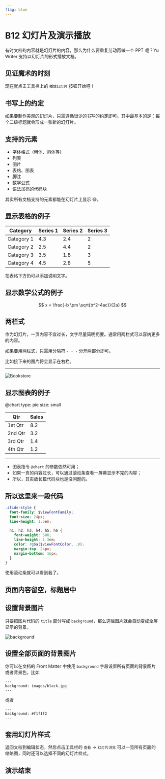 ```yaml
---
flag: blue
---
```


# B12 幻灯片及演示播放

有时文档的内容就是幻灯片的内容，那么为什么要重复劳动再做一个 PPT 呢？Yu Writer 支持以幻灯片的形式播放文档。

## 见证魔术的时刻

现在就点击工具栏上的 `播放幻灯片` 按钮开始吧！

## 书写上的约定

如果要制作美观的幻灯片，只需遵循很少的书写的约定即可。其中最基本的是：每个二级标题就会形成一张新的幻灯片。

## 支持的元素

* 字体格式（粗体、斜体等）
* 列表
* 图片
* 表格、图表
* 脚注
* 数学公式
* 语法加亮的代码块

其实所有文档支持的元素都能在幻灯片上显示 😄。

## 显示表格的例子

| Category   | Series 1 | Series 2 | Series 3 |
| ---------  | -------- | -------- | -------- |
| Category 1 |      4.3 |      2.4 |        2 |
| Category 2 |      2.5 |      4.4 |        2 |
| Category 3 |      3.5 |      1.8 |        3 |
| Category 4 |      4.5 |      2.8 |        5 |

在表格下方仍可以添加说明文字。

## 显示数学公式的例子

$$
x = \frac{-b \pm \sqrt{b^2-4ac}}{2a}
$$

## 两栏式

作为幻灯片，一页内容不宜过长，文字尽量简明扼要。通常用两栏式可以容纳更多的内容。

如果要用两栏式，只需用分隔符 `- - -` 分开两部分即可。

比如接下来的图片将会显示在右栏。

- - -

![Bookstore](images/bookstore.jpg)

## 显示图表的例子

@chart
type: pie
size: small

| Qtr     | Sales |
| ------- | ----- |
| 1st Qtr |   8.2 |
| 2nd Qtr |   3.2 |
| 3rd Qtr |   1.4 |
| 4th Qtr |   1.2 |

- - -

* 图表指令 `@chart` 的参数依然可用；
* 如果一页的内容过长，可以通过滚动条查看一屏幕显示不完的内容；
* 所以，其实放长篇代码块也是没问题的。

## 所以这里来一段代码

```scss
.slide-style {
  font-family: $viewFontFamily;
  font-size: 24px;
  line-height: 1.5em;
  
  h1, h2, h3, h4, h5, h6 {
    font-weight: 500;
    line-height: 1.3em;
    color: rgba($viewFontColor, .8);
    margin-top: 24px;
    margin-bottom: 16px;
  }
}
```

使用滚动条就可以看到我了。

## 页面内容留空，标题居中

## 设置背景图片

只要把图片代码的 `title` 部分写成 `background`，那么这幅图片就会自动变成全屏显示的背景。

![background](images/desktop.jpg)

## 设置全部页面的背景图片

你可以在文档的 Front Matter 中使用 `background` 字段设置所有页面的背景图片或者背景色，比如

    ---
    background: images/black.jpg
    ---

或者

    ---
    background: #f1f1f2
    ---

## 套用幻灯片样式

返回文档到编辑状态，然后点击工具栏的 `查看` -> `幻灯片浏览` 可以一览所有页面的缩略图，同时还可以选择不同的幻灯片样式。

## 演示结束